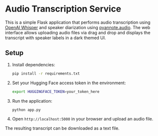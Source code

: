 # Audio Transcription Service

This is a simple Flask application that performs audio transcription using
[OpenAI Whisper](https://github.com/openai/whisper) and speaker diarization
using [pyannote.audio](https://github.com/pyannote/pyannote-audio). The web
interface allows uploading audio files via drag and drop and displays the
transcript with speaker labels in a dark themed UI.

## Setup

1. Install dependencies:
   ```bash
   pip install -r requirements.txt
   ```

2. Set your Hugging Face access token in the environment:
   ```bash
   export HUGGINGFACE_TOKEN=your_token_here
   ```

3. Run the application:
   ```bash
   python app.py
   ```

4. Open `http://localhost:5000` in your browser and upload an audio file.

The resulting transcript can be downloaded as a text file.
